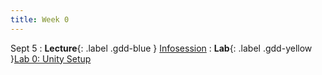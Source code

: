 ```yaml
---
title: Week 0
---
```


Sept 5
: **Lecture**{: .label .gdd-blue } [Infosession]
: **Lab**{: .label .gdd-yellow }[Lab 0: Unity Setup]


<!-- [Infosession]: -->

[Lab 0: Unity Setup]: ./../pages/labs/lab0/lab0
[Infosession]: https://docs.google.com/presentation/d/1XZvbU04VFZql95DOW3XLAmiXshQYpyc1jA4XRUI8O1c/edit?usp=sharing
